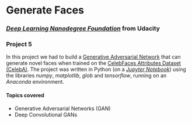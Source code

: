 #  Generate Faces

### [_**Deep Learning Nanodegree Foundation**_](https://www.udacity.com/course/deep-learning-nanodegree-foundation--nd101) from Udacity

### **Project 5**

In this project we had to build a [Generative Adversarial Network](https://en.wikipedia.org/wiki/Generative_adversarial_networks) that can generate novel faces when trained on the [CelebFaces Attributes Dataset (CelebA)](http://mmlab.ie.cuhk.edu.hk/projects/CelebA.html). The project was written in Python (on a [_Jupyter Notebook_](https://github.com/HaraldoFilho/DLND-face-generation/blob/master/dlnd_face_generation.ipynb)) using the libraries _numpy_, _matplotlib_, _glob_ and _tensorflow_, running on an _Anaconda_ environment.

#### Topics covered

- Generative Adversarial Networks (GAN)
- Deep Convolutional GANs


